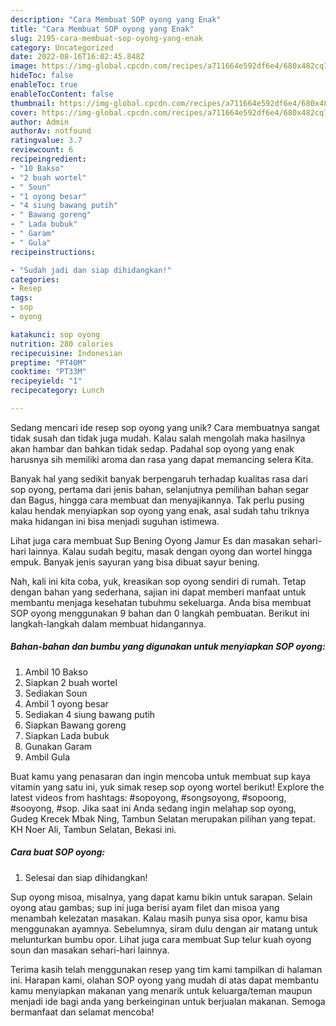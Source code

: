 ```yaml
---
description: "Cara Membuat SOP oyong yang Enak"
title: "Cara Membuat SOP oyong yang Enak"
slug: 2195-cara-membuat-sop-oyong-yang-enak
category: Uncategorized
date: 2022-08-16T16:02:45.848Z
image: https://img-global.cpcdn.com/recipes/a711664e592df6e4/680x482cq70/sop-oyong-foto-resep-utama.jpg
hideToc: false
enableToc: true
enableTocContent: false
thumbnail: https://img-global.cpcdn.com/recipes/a711664e592df6e4/680x482cq70/sop-oyong-foto-resep-utama.jpg
cover: https://img-global.cpcdn.com/recipes/a711664e592df6e4/680x482cq70/sop-oyong-foto-resep-utama.jpg
author: Admin
authorAv: notfound
ratingvalue: 3.7
reviewcount: 6
recipeingredient:
- "10 Bakso"
- "2 buah wortel"
- " Soun"
- "1 oyong besar"
- "4 siung bawang putih"
- " Bawang goreng"
- " Lada bubuk"
- " Garam"
- " Gula"
recipeinstructions:

- "Sudah jadi dan siap dihidangkan!"
categories:
- Resep
tags:
- sop
- oyong

katakunci: sop oyong 
nutrition: 280 calories
recipecuisine: Indonesian
preptime: "PT40M"
cooktime: "PT33M"
recipeyield: "1"
recipecategory: Lunch

---
```





Sedang mencari ide resep sop oyong yang unik? Cara membuatnya sangat tidak susah dan tidak juga mudah. Kalau salah mengolah maka hasilnya akan hambar dan bahkan tidak sedap. Padahal sop oyong yang enak harusnya sih memiliki aroma dan rasa yang dapat memancing selera Kita.





Banyak hal yang sedikit banyak berpengaruh terhadap kualitas rasa dari sop oyong, pertama dari jenis bahan, selanjutnya pemilihan bahan segar dan Bagus, hingga cara membuat dan menyajikannya. Tak perlu pusing kalau hendak menyiapkan sop oyong yang enak,      asal sudah tahu triknya maka hidangan ini bisa menjadi suguhan istimewa.














Lihat juga cara membuat Sup Bening Oyong Jamur Es dan masakan sehari-hari lainnya. Kalau sudah begitu, masak dengan oyong dan wortel hingga empuk. Banyak jenis sayuran yang bisa dibuat sayur bening.






Nah, kali ini kita coba, yuk, kreasikan sop oyong sendiri di rumah. Tetap dengan bahan yang sederhana, sajian ini dapat memberi manfaat untuk membantu menjaga kesehatan tubuhmu sekeluarga. Anda bisa membuat SOP oyong menggunakan 9 bahan dan 0 langkah pembuatan. Berikut ini langkah-langkah dalam membuat hidangannya.

<!--inarticleads1-->

##### Bahan-bahan dan bumbu yang digunakan untuk menyiapkan SOP oyong:

1. Ambil 10 Bakso
1. Siapkan 2 buah wortel
1. Sediakan  Soun
1. Ambil 1 oyong besar
1. Sediakan 4 siung bawang putih
1. Siapkan  Bawang goreng
1. Siapkan  Lada bubuk
1. Gunakan  Garam
1. Ambil  Gula


Buat kamu yang penasaran dan ingin mencoba untuk membuat sup kaya vitamin yang satu ini, yuk simak resep sop oyong wortel berikut! Explore the latest videos from hashtags: #sopoyong, #songsoyong, #sopoong, #sooyong, #sop. Jika saat ini Anda sedang ingin melahap sop oyong, Gudeg Krecek Mbak Ning, Tambun Selatan merupakan pilihan yang tepat. KH Noer Ali, Tambun Selatan, Bekasi ini. 

<!--inarticleads2-->

##### Cara buat SOP oyong:


1. Selesai dan siap dihidangkan!

Sup oyong misoa, misalnya, yang dapat kamu bikin untuk sarapan. Selain oyong atau gambas; sup ini juga berisi ayam filet dan misoa yang menambah kelezatan masakan. Kalau masih punya sisa opor, kamu bisa menggunakan ayamnya. Sebelumnya, siram dulu dengan air matang untuk melunturkan bumbu opor. Lihat juga cara membuat Sup telur kuah oyong soun dan masakan sehari-hari lainnya. 

Terima kasih telah menggunakan resep yang tim kami tampilkan di halaman ini. Harapan kami, olahan SOP oyong yang mudah di atas dapat membantu kamu menyiapkan makanan yang menarik untuk keluarga/teman maupun menjadi ide bagi anda yang berkeinginan untuk berjualan makanan. Semoga bermanfaat dan selamat mencoba!
